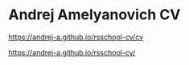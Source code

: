 # Andrej Amelyanovich CV

https://andrej-a.github.io/rsschool-cv/cv

https://andrej-a.github.io/rsschool-cv/
